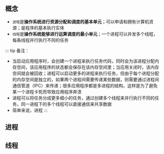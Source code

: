 ## 概念

+ `进程`是**操作系统进行资源分配和调度的基本单元**；可以申请和拥有计算机资源；是程序的基本执行实体
+ `线程`是**操作系统能够进行运算调度的最小单元**；一个进程可以并发多个线程，每条线程并行执行不同的任务


::: tip 备注：
+ 当启动应用程序时，会创建一个进程来执行任务代码，同时会为该进程分配内存空间，该应用程序的状态都会保存在该内存空间里；当应用关闭时，该内存空间就会被回收；进程可以启动更多的进程来执行任务，但由于每个进程分配的内存空间是独立的，如果两个进程间需要传递某些数据，则需要通过进程间通信管道（IPC）来传递；很多应用程序都是多进程的结构，这样是为了避免某一个进程卡死而导致应用程序奔溃
+ 进程可以将任务分成更多细小的任务，通过创建多个线程来并行执行不同的任务，同一进程下的多个线程可以直接通信来共享数据
+ 简单来说，进程
:::


## 进程



## 线程